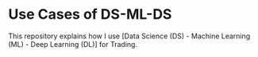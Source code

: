 # Use Cases of DS-ML-DS 
This repository explains how I use [Data Science (DS) - Machine Learning (ML) - Deep Learning (DL)] for Trading.

